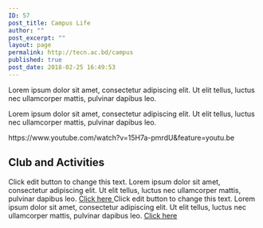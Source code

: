 ```yaml
---
ID: 57
post_title: Campus Life
author: ""
post_excerpt: ""
layout: page
permalink: http://tecn.ac.bd/campus
published: true
post_date: 2018-02-25 16:49:53
---
```

<p>Lorem ipsum dolor sit amet, consectetur adipiscing elit. Ut elit tellus, luctus nec ullamcorper mattis, pulvinar dapibus leo.</p><p>Lorem ipsum dolor sit amet, consectetur adipiscing elit. Ut elit tellus, luctus nec ullamcorper mattis, pulvinar dapibus leo.</p>https://www.youtube.com/watch?v=15H7a-pmrdU&#038;feature=youtu.be		
			<h2>Club and Activities</h2>		
		Click edit button to change this text. Lorem ipsum dolor sit amet, consectetur adipiscing elit. Ut elit tellus, luctus nec ullamcorper mattis, pulvinar dapibus leo.		
			<a href="#" role="button">
						Click here
					</a>
		Click edit button to change this text. Lorem ipsum dolor sit amet, consectetur adipiscing elit. Ut elit tellus, luctus nec ullamcorper mattis, pulvinar dapibus leo.		
			<a href="#" role="button">
						Click here
					</a>